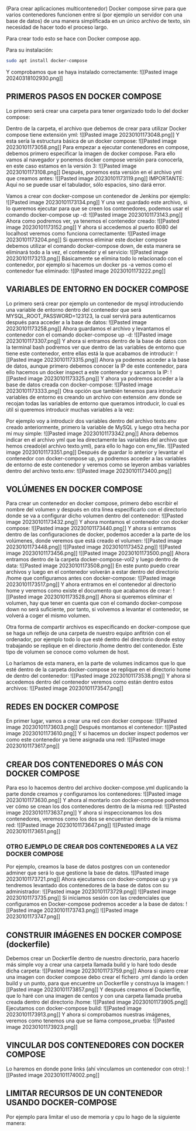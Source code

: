 (Para crear aplicaciones multicontenedor)
Docker compose sirve para que varios contenedores funcionen entre sí (por ejemplo un servidor con una base de datos) de una manera simplificada en un único archivo de texto, sin necesidad de hacer todo el proceso largo.

Para crear todo esto se hace con Docker compose app.

Para su instalación:
```bash
sudo apt install docker-compose
```
Y comprobamos que se haya instalado correctamente:
![[Pasted image 20240318102930.png]]

## PRIMEROS PASOS EN DOCKER COMPOSE

Lo primero será crear una carpeta para tener organizado todo lo del docker compose:

Dentro de la carpeta, el archivo que debemos de crear para utilizar Docker compose tiene extensión yml:
![[Pasted image 20230101173048.png]]
Y esta sería la estructura básica de un docker compose:
![[Pasted image 20230101173058.png]]
Para empezar a ejecutar contenedores en compose, debemos primero especificar la imagen de docker compose. Para ello vamos al navegador y ponemos docker compose versión para conocerla, en este caso estamos en la versión 3:
![[Pasted image 20230101173108.png]]
Después, ponemos esta versión en el archivo yml que creamos antes:
![[Pasted image 20230101173119.png]]
IMPORTANTE: Aquí no se puede usar el tabulador, sólo espacios, sino dará error.

Vamos a crear con docker-compose un contenedor de Jenkins por ejemplo:
![[Pasted image 20230101173134.png]]
Y una vez guardado este archivo, si lo queremos ejecutar para que se creen los contenedores, podemos usar el comando docker-compose up -d:
![[Pasted image 20230101173143.png]]
Ahora como podremos ver, ya tenemos el contenedor creado:
![[Pasted image 20230101173152.png]]
Y ahora si accedemos al puerto 8080 del localhost veremos como funciona correctamente:
![[Pasted image 20230101173204.png]]
Si queremos eliminar este docker compose debemos utilizar el comando docker-compose down, de esta manera se eliminará todo a la vez, el contenedor y el servicio:
![[Pasted image 20230101173213.png]]
Básicamente se elimina todo lo relacionado con el contenedor, por ejemplo si hacemos un docker ps -a vemos como el contenedor fue eliminado:
![[Pasted image 20230101173222.png]]
## VARIABLES DE ENTORNO EN DOCKER COMPOSE
Lo primero será crear por ejemplo un contenedor de mysql introduciendo una variable de entorno dentro del contenedor que será MYSQL_ROOT_PASSWORD=123123, la cual servirá para autenticarnos después para acceder a la base de datos:
![[Pasted image 20230101173258.png]]
Ahora guardamos el archivo y levantamos el contenedor con el comando docker-compose up -d:
![[Pasted image 20230101173307.png]]
Y ahora si entramos dentro de la base de datos con la terminal bash podremos ver que dentro de las variables de entorno que tiene este contenedor, entre ellas está la que acabamos de introducir:
![[Pasted image 20230101173315.png]]
Ahora ya podemos acceder a la base de datos, aunque primero debemos conocer la IP de este contenedor, para ello hacemos un docker inspect a este contenedor y sacamos la IP:
![[Pasted image 20230101173325.png]]
Y ahora ya podremos acceder a la base de datos creada con docker-compose:
![[Pasted image 20230101173333.png]]
Otra opción que también tenemos para introducir variables de entorno es creando un archivo con extensión .env donde se recojan todas las variables de entorno que queramos introducir, lo cual es útil si queremos introducir muchas variables a la vez:

Por ejemplo voy a introducir dos variables dentro del archivo texto.env creado anteriormente, primero la variable de MySQL y luego otra hecha por mí muy simple:
![[Pasted image 20230101173342.png]]
Ahora debemos indicar en el archivo yml que lea directamente las variables del archivo que hemos creado(el archivo texto.yml), para ello lo hago con env_file.
![[Pasted image 20230101173351.png]]
Después de guardar lo anterior y levantar el contenedor con docker-compose up, ya podremos acceder a las variables de entorno de este contenedor y veremos como se leyeron ambas variables dentro del archivo texto.env:
![[Pasted image 20230101173400.png]]
## VOLÚMENES EN DOCKER COMPOSE
Para crear un contenedor en docker compose, primero debo escribir el nombre del volumen y después en otra línea especificarlo con el directorio donde se va a configurar dicho volumen dentro del contenedor:
![[Pasted image 20230101173432.png]]
Y ahora montamos el contenedor con docker compose:
![[Pasted image 20230101173440.png]]
Y ahora si entramos dentro de las configuraciones de docker, podemos acceder a la parte de los volúmenes, donde veremos que está creado el volumen:
![[Pasted image 20230101173448.png]]
![[Pasted image 20230101173452.png]]
![[Pasted image 20230101173456.png]]
![[Pasted image 20230101173500.png]]
Ahora entramos dentro de la carpeta docker-compose-vol2 y luego dentro de data:
![[Pasted image 20230101173508.png]]
En este punto puedo crear archivos y luego en el contenedor volverán a estar dentro del directorio /home que configuramos antes con docker-compose:
![[Pasted image 20230101173517.png]]
Y ahora entramos en el contenedor al directorio home y veremos como existe el documento que acabamos de crear:
![[Pasted image 20230101173528.png]]
Ahora si queremos eliminar el volumen, hay que tener en cuenta que con el comando docker-compose down no será suficiente, por tanto, si volvemos a levantar el contenedor, se volverá a coger el mismo volumen.

Otra forma de compartir archivos es especificando en docker-compose que se haga un reflejo de una carpeta de nuestro equipo anfitrión con el ordenador, por ejemplo todo lo que esté dentro del directorio donde estoy trabajando se replique en el directorio /home dentro del contenedor. Este tipo de volumen se conoce como volumen de host.

Lo haríamos de esta manera, en la parte de volumes indicamos que lo que esté dentro de la carpeta docker-compose se replique en el directorio home de dentro del contenedor:
![[Pasted image 20230101173538.png]]
Y ahora si accedemos dentro del contenedor veremos como están dentro estos archivos:
![[Pasted image 20230101173547.png]]
## REDES EN DOCKER COMPOSE
En primer lugar, vamos a crear una red con docker compose:
![[Pasted image 20230101173603.png]]
Después montamos el contenedor:
![[Pasted image 20230101173610.png]]
Y si hacemos un docker inspect podemos ver como este contenedor ya tiene asignada una red:
![[Pasted image 20230101173617.png]]
## CREAR DOS CONTENEDORES O MÁS CON DOCKER COMPOSE
Para eso lo hacemos dentro del archivo docker-compose.yml duplicando la parte donde creamos y configuramos los contenedores:
![[Pasted image 20230101173630.png]]
Y ahora al montarlo con docker-compose podremos ver cómo se crean los dos contenedores dentro de la misma red:
![[Pasted image 20230101173637.png]]
Y ahora si inspeccionamos los dos contenedores, veremos como los dos se encuentran dentro de la misma red:
![[Pasted image 20230101173647.png]]
![[Pasted image 20230101173651.png]]
### OTRO EJEMPLO DE CREAR DOS CONTENEDORES A LA VEZ DOCKER COMPOSE
Por ejemplo, creamos la base de datos postgres con un contenedor adminer que será lo que gestione la base de datos.
![[Pasted image 20230101173721.png]]
Ahora ejecutamos con docker-compose up y ya tendremos levantado dos contenedores de la base de datos con su administrador:
![[Pasted image 20230101173729.png]]
![[Pasted image 20230101173735.png]]
Si iniciamos sesión con las credenciales que configuramos en Docker-compose podremos acceder a la base de datos:
![[Pasted image 20230101173743.png]]
![[Pasted image 20230101173747.png]]
## CONSTRUIR IMÁGENES EN DOCKER COMPOSE (dockerfile)
Debemos crear un Dockerfile dentro de nuestro directorio, para hacerlo más simple voy a crear una carpeta llamada build y lo haré todo desde dicha carpeta:
![[Pasted image 20230101173759.png]]
Ahora si quiero crear una imagen con docker compose debo crear el fichero .yml dando la orden build y un punto, para que encuentre un Dockerfile y construya la imagen:
![[Pasted image 20230101173857.png]]
Y después creamos el Dockerfile, que lo haré con una imagen de centos y con una carpeta llamada prueba creada dentro del directorio /home:
![[Pasted image 20230101173905.png]]
Ejecutamos con docker-compose build:
![[Pasted image 20230101173913.png]]
Y ahora si comprobamos nuestras imágenes, veremos como tenemos una que se llama compose_prueba:
![[Pasted image 20230101173923.png]]
## VINCULAR DOS CONTENEDORES CON DOCKER COMPOSE
Lo haremos en donde pone links (ahí vinculamos un contenedor con otro):
![[Pasted image 20230101174002.png]]
## LIMITAR RECURSOS DE UN CONTENEDOR USANDO DOCKER-COMPOSE
Por ejemplo para limitar el uso de memoria y cpu lo hago de la siguiente manera:
